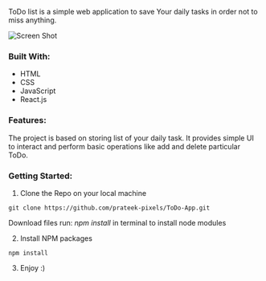 
ToDo list is a simple web application to save Your daily tasks in order not to miss anything.

![Screen Shot](https://i.ibb.co/pydrs3r/rtodo-ss.jpg)


### Built With:
* HTML
* CSS
* JavaScript
* React.js

### Features:
The project is based on storing list of your daily task. It provides simple UI to interact and perform basic operations like add and delete particular ToDo.

### Getting Started:

1. Clone the Repo on your local machine 
```
git clone https://github.com/prateek-pixels/ToDo-App.git
```
Download files
run: *npm install* in terminal to install node modules

2. Install NPM packages
```
npm install
```

3. Enjoy :)